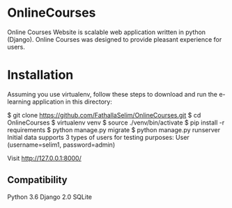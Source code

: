 # OnlineCourses
Online Courses Website  is scalable web application written in python (Django). Online Courses was designed to provide pleasant experience for users.

# Installation
Assuming you use virtualenv, follow these steps to download and run the e-learning application in this directory:

$ git clone https://github.com/FathallaSelim/OnlineCourses.git
$ cd OnlineCourses
$ virtualenv venv
$ source ./venv/bin/activate
$ pip install -r requirements
$ python manage.py migrate
$ python manage.py runserver
Initial data supports 3 types of users for testing purposes:
User (username=selim1, password=admin)

Visit http://127.0.0.1:8000/
## Compatibility
Python 3.6
Django 2.0
SQLite
